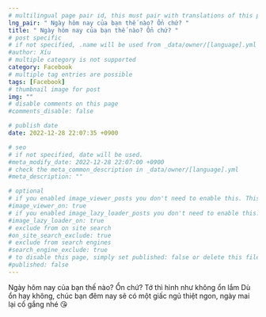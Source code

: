 ```yaml
---
# multilingual page pair id, this must pair with translations of this page. (This name must be unique)
lng_pair: " Ngày hôm nay của bạn thế nào? Ổn chứ? "
title: " Ngày hôm nay của bạn thế nào? Ổn chứ? "
# post specific
# if not specified, .name will be used from _data/owner/[language].yml
#author: Xíu
# multiple category is not supported
category: Facebook
# multiple tag entries are possible
tags: [Facebook]
# thumbnail image for post
img: ""
# disable comments on this page
#comments_disable: false

# publish date
date: 2022-12-28 22:07:35 +0900

# seo
# if not specified, date will be used.
#meta_modify_date: 2022-12-28 22:07:00 +0900
# check the meta_common_description in _data/owner/[language].yml
#meta_description: ""

# optional
# if you enabled image_viewer_posts you don't need to enable this. This is only if image_viewer_posts = false
#image_viewer_on: true
# if you enabled image_lazy_loader_posts you don't need to enable this. This is only if image_lazy_loader_posts = false
#image_lazy_loader_on: true
# exclude from on site search
#on_site_search_exclude: true
# exclude from search engines
#search_engine_exclude: true
# to disable this page, simply set published: false or delete this file
#published: false
---
```

Ngày hôm nay của bạn thế nào? Ổn chứ?
Tớ thì hình như không ổn lắm 
Dù ổn hay không, chúc bạn đêm nay sẽ có một giấc ngủ thiệt ngon, ngày mai lại cố gắng nhé 😘
<!-- outline-end -->

<img src= "">


